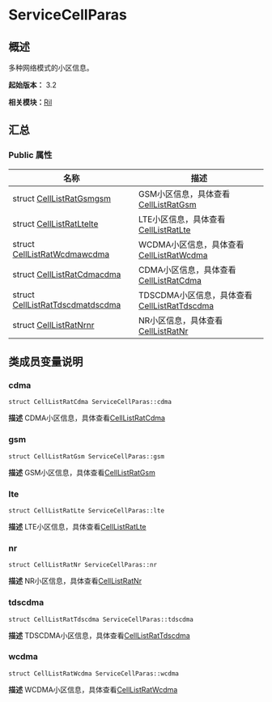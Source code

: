 # ServiceCellParas


## 概述

多种网络模式的小区信息。

**起始版本：** 3.2

**相关模块：**[Ril](_ril_v10.md)


## 汇总


### Public 属性

| 名称 | 描述 | 
| -------- | -------- |
| struct [CellListRatGsm](_cell_list_rat_gsm_v10.md)[gsm](#gsm) | GSM小区信息，具体查看[CellListRatGsm](_cell_list_rat_gsm_v10.md) | 
| struct [CellListRatLte](_cell_list_rat_lte_v10.md)[lte](#lte) | LTE小区信息，具体查看[CellListRatLte](_cell_list_rat_lte_v10.md) | 
| struct [CellListRatWcdma](_cell_list_rat_wcdma_v10.md)[wcdma](#wcdma) | WCDMA小区信息，具体查看[CellListRatWcdma](_cell_list_rat_wcdma_v10.md) | 
| struct [CellListRatCdma](_cell_list_rat_cdma_v10.md)[cdma](#cdma) | CDMA小区信息，具体查看[CellListRatCdma](_cell_list_rat_cdma_v10.md) | 
| struct [CellListRatTdscdma](_cell_list_rat_tdscdma_v10.md)[tdscdma](#tdscdma) | TDSCDMA小区信息，具体查看[CellListRatTdscdma](_cell_list_rat_tdscdma_v10.md) | 
| struct [CellListRatNr](_cell_list_rat_nr_v10.md)[nr](#nr) | NR小区信息，具体查看[CellListRatNr](_cell_list_rat_nr_v10.md) | 


## 类成员变量说明


### cdma

```
struct CellListRatCdma ServiceCellParas::cdma
```
**描述**
CDMA小区信息，具体查看[CellListRatCdma](_cell_list_rat_cdma_v10.md)


### gsm

```
struct CellListRatGsm ServiceCellParas::gsm
```
**描述**
GSM小区信息，具体查看[CellListRatGsm](_cell_list_rat_gsm_v10.md)


### lte

```
struct CellListRatLte ServiceCellParas::lte
```
**描述**
LTE小区信息，具体查看[CellListRatLte](_cell_list_rat_lte_v10.md)


### nr

```
struct CellListRatNr ServiceCellParas::nr
```
**描述**
NR小区信息，具体查看[CellListRatNr](_cell_list_rat_nr_v10.md)


### tdscdma

```
struct CellListRatTdscdma ServiceCellParas::tdscdma
```
**描述**
TDSCDMA小区信息，具体查看[CellListRatTdscdma](_cell_list_rat_tdscdma_v10.md)


### wcdma

```
struct CellListRatWcdma ServiceCellParas::wcdma
```
**描述**
WCDMA小区信息，具体查看[CellListRatWcdma](_cell_list_rat_wcdma_v10.md)
